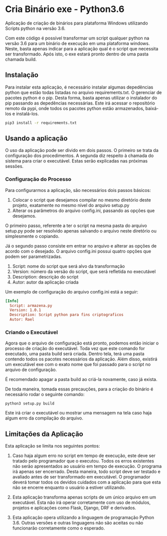 # Cria Binário exe - Python3.6

Aplicação de criação de binários para plataforma Windows utilizando Scripts python na versão 3.6.

Com este código é possível transformar um script qualquer python na versão 3.6 para um binário de execução em uma plataforma
windows.
Neste, basta apenas indicar para a aplicação qual é o script que necessita ser transformado. Após isto, o exe estará pronto dentro
de uma pasta chamada build.

## Instalação 
Para instalar esta aplicação, é necessário instalar algumas depedências python que estão todas listadas no
arquivo requirements.txt. O gerenciar de pacotes python é o pip. Desta forma, basta apenas utilizar o instalador
do pip passando as depedências necessárias. Este irá acessar o repositório remoto da pypi, onde todos os pacotes python estão armazenados, baixá-los e instalá-los.  
```bash
pip3 install -r requirements.txt
```

## Usando a aplicação
O uso da aplicação pode ser divido em dois passos. O primeiro se trata da configuração dos procedimentos. A segunda diz respeito
à chamada do sistema para criar o executável. Estas serão explicadas nas próximas sessões.


### Configuração do Processo

Para configurarmos a aplicação, são necessários dois passos básicos: 
1. Colocar o script que desejamos compilar no mesmo diretório deste projeto, exatamente no mesmo nível do arquivo setup.py
2. Alterar os parâmetros do arquivo config.ini, passando as opções que desejamos. 

O primeiro passo, referente a ter o script na mesma pasta do arquivo setup.py pode ser resolvido apenas salvando o arquivo
neste diretório ou simplesmente o copiando.

Já o segundo passo consiste em entrar no  arquivo e alterar as opções de acordo com o desejado. O arquivo config.ini possui
quatro opções que podem ser parametrizadas.

1.  Script: nome do script que será alvo da transformação
2.  Version: número da versão do script, que será refletida no executável
3.  Description: descrição do script
4.  Autor: autor da aplicação criada

Um exemplo de configuração do arquivo config.ini está a seguir:

```ini
[Info]
  Script: armazena.py
  Version: 1.0.1
  Description: Script python para fins criptograficos
  Autor: Rael
```

### Criando o Executável
Agora que o arquivo de configuração está pronto, podemos então iniciar o processo de criação do executável.
Toda vez que este comando for executado, uma pasta build será criada. Dentro tela, terá uma pasta contendo
todos os pacotes necessários da aplicação. Além disso, existirá um executável exe com o exato nome que foi passado
para o script no arquivo de configuração. 

É recomendado apagar a pasta build ao criá-la novamente, caso já exista.

De toda maneira, tomada essas precauções, para a criação do binário é necessário rodar o seguinte comando:

`
python3 setup.py build
`

Este irá criar o executável ou mostrar uma mensagem na tela caso haja algum erro da compilação do arquivo.

## Limitações da Aplicação
Esta aplicação se limita nos seguintes pontos:

1. Caso haja algum erro no script em tempo de execução, este deve ser tratado pelo programador que o executou.
Todos os erros existentes não serão apresentados ao usuário em tempo de execução. O programa irá apenas ser encerrado.
Desta maneira, todo script deve ser testado e avaliado antes de ser transformado em executável. O programador
deverá tomar todos os devidos cuidados com a aplicação para que esta não se encerre enquanto o usuário a estiver utilizando.

2. Esta aplicação transforma apenas scripts de um único arquivo em um executável. Esta não irá operar corretamente com uso
de módulos, projetos e aplicações como Flask, Django, DRF e derivados.

3. Esta aplicação opera utilizando a linguagem de programação Python 3.6. Outras versões e outras linguagens não são
aceitas ou não funcionarão corretamente como o esperado.
